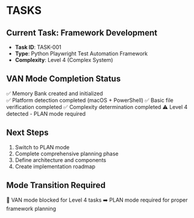 # TASKS

## Current Task: Framework Development
- **Task ID**: TASK-001  
- **Type**: Python Playwright Test Automation Framework
- **Complexity**: Level 4 (Complex System)

## VAN Mode Completion Status
✅ Memory Bank created and initialized  
✅ Platform detection completed (macOS + PowerShell)
✅ Basic file verification completed
✅ Complexity determination completed
⚠️ Level 4 detected - PLAN mode required

## Next Steps  
1. Switch to PLAN mode
2. Complete comprehensive planning phase
3. Define architecture and components
4. Create implementation roadmap

## Mode Transition Required
🚫 VAN mode blocked for Level 4 tasks
➡️ PLAN mode required for proper framework planning
